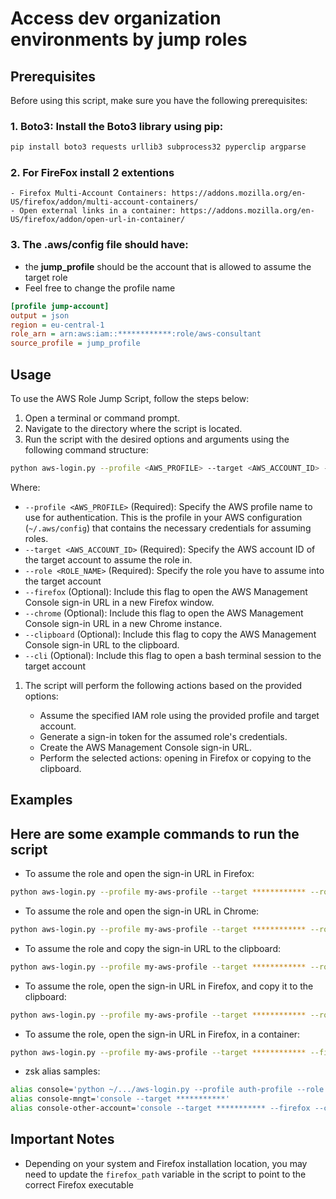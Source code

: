 # Access dev organization environments by jump roles

## Prerequisites

Before using this script, make sure you have the following prerequisites:

### 1. Boto3: Install the Boto3 library using pip:

```bash
pip install boto3 requests urllib3 subprocess32 pyperclip argparse
```

### 2. For FireFox install 2 extentions
    - Firefox Multi-Account Containers: https://addons.mozilla.org/en-US/firefox/addon/multi-account-containers/
    - Open external links in a container: https://addons.mozilla.org/en-US/firefox/addon/open-url-in-container/


### 3. The .aws/config file should have:

* the **jump_profile** should be the account that is allowed to assume the target role
* Feel free to change the profile name

```ini
[profile jump-account]
output = json
region = eu-central-1
role_arn = arn:aws:iam::************:role/aws-consultant
source_profile = jump_profile
```

## Usage

To use the AWS Role Jump Script, follow the steps below:

1. Open a terminal or command prompt.
2. Navigate to the directory where the script is located.
3. Run the script with the desired options and arguments using the following command structure:

```bash
python aws-login.py --profile <AWS_PROFILE> --target <AWS_ACCOUNT_ID> --role <ROLE_NAME> [--firefox] [--chrome] [--clipboard]
```

Where:

* `--profile <AWS_PROFILE>` (Required): Specify the AWS profile name to use for authentication. This is the profile in your AWS configuration (`~/.aws/config`) that contains the necessary credentials for assuming roles.
* `--target <AWS_ACCOUNT_ID>` (Required): Specify the AWS account ID of the target account to assume the role in.
* `--role <ROLE_NAME>` (Required): Specify the role you have to assume into the target account
* `--firefox` (Optional): Include this flag to open the AWS Management Console sign-in URL in a new Firefox window.
* `--chrome` (Optional): Include this flag to open the AWS Management Console sign-in URL in a new Chrome instance.
* `--clipboard` (Optional): Include this flag to copy the AWS Management Console sign-in URL to the clipboard.
* `--cli` (Optional): Include this flag to open a bash terminal session to the target account

1. The script will perform the following actions based on the provided options:

    * Assume the specified IAM role using the provided profile and target account.
    * Generate a sign-in token for the assumed role's credentials.
    * Create the AWS Management Console sign-in URL.
    * Perform the selected actions: opening in Firefox or copying to the clipboard.

## Examples

## Here are some example commands to run the script

* To assume the role and open the sign-in URL in Firefox:

```bash
python aws-login.py --profile my-aws-profile --target ************ --role admin --firefox
```

* To assume the role and open the sign-in URL in Chrome:

```bash
python aws-login.py --profile my-aws-profile --target ************ --role admin --chrome
```

* To assume the role and copy the sign-in URL to the clipboard:

```bash
python aws-login.py --profile my-aws-profile --target ************ --role admin --clipboard
```

* To assume the role, open the sign-in URL in Firefox, and copy it to the clipboard:

```bash
python aws-login.py --profile my-aws-profile --target ************ --role admin --firefox --clipboard
```

* To assume the role, open the sign-in URL in Firefox, in a container:

```bash
python aws-login.py --profile my-aws-profile --target ************ --firefox --container MyCOntainer
```

* zsk alias samples:
  
```bash
alias console='python ~/.../aws-login.py --profile auth-profile --role admin'
alias console-mngt='console --target ***********'
alias console-other-account='console --target *********** --firefox --container MyContainer'

```

## Important Notes

* Depending on your system and Firefox installation location, you may need to update the `firefox_path` variable in the script to point to the correct Firefox executable
